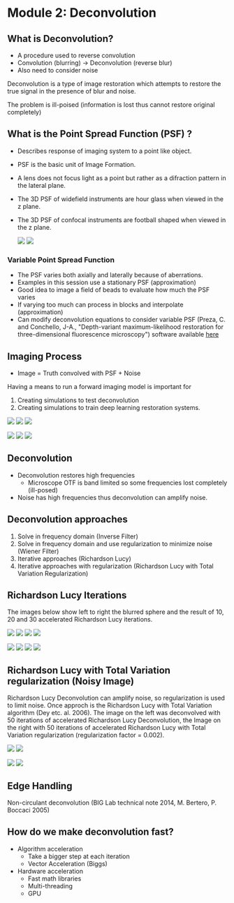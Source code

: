 # Module 2: Deconvolution

## What is Deconvolution?

* A procedure used to reverse convolution
* Convolution (blurring) -> Deconvolution (reverse blur)
* Also need to consider noise

Deconvolution is a type of image restoration which attempts to restore the true signal in the presence of blur and noise.

The problem is ill-poised (information is lost thus cannot restore original completely)

## What is the Point Spread Function (PSF) ?

* Describes response of imaging system to a point like object.
* PSF is the basic unit of Image Formation.
* A lens does not focus light as a point but rather as a difraction pattern in the lateral plane.
* The 3D PSF of widefield instruments are hour glass when viewed in the z plane.
* The 3D PSF of confocal instruments are football shaped when viewed in the z plane. 

  ![](images/PSF_xy.jpg)
  ![](images/PSF_xz.jpg)

### Variable Point Spread Function

* The PSF varies both axially and laterally because of aberrations.
* Examples in this session use a stationary PSF (approximation)
* Good idea to image a field of beads to evaluate how much the PSF varies
* If varying too much can process in blocks and interpolate (approximation)
* Can modify deconvolution equations to consider variable PSF (Preza, C. and Conchello, J-A., "Depth-variant maximum-likelihood restoration for three-dimensional fluorescence microscopy") software available [here]( https://www.memphis.edu/cirl/cosmos/index.php)


## Imaging Process

* Image = Truth convolved with PSF + Noise

Having a means to run a forward imaging model is important for 

1.  Creating simulations to test deconvolution
2.  Creating simulations to train deep learning restoration systems. 

  ![](images/sphere_xy.jpg)
  ![](images/sphere_convolved_xy.jpg)
  ![](images/sphere_convolved_noise_xy.jpg)

  ![](images/sphere_xz.jpg)
  ![](images/sphere_convolved_xz.jpg)
  ![](images/sphere_convolved_noise_xz.jpg)


## Deconvolution

* Deconvolution restores high frequencies  
  * Microscope OTF is band limited so some frequencies lost completely (ill-posed)
* Noise has high frequencies thus deconvolution can amplify noise.

## Deconvolution approaches

1.  Solve in frequency domain (Inverse Filter)
2.  Solve in frequency domain and use regularization to minimize noise (Wiener Filter)
3.  Iterative approaches (Richardson Lucy)
4.  Iterative approaches with regularization (Richardson Lucy with Total Variation Regularization)

## Richardson Lucy Iterations

The images below show left to right the blurred sphere and the result of 10, 20 and 30 accelerated Richardson Lucy iterations. 

  ![](images/rl_iterations/xy.jpg)
  ![](images/rl_iterations/rl10xy.jpg)
  ![](images/rl_iterations/rl20xy.jpg)
  ![](images/rl_iterations/rl30xy.jpg)

  ![](images/rl_iterations/xz.jpg)
  ![](images/rl_iterations/rl10xz.jpg)
  ![](images/rl_iterations/rl20xz.jpg)
  ![](images/rl_iterations/rl30xz.jpg)


## Richardson Lucy with Total Variation regularization (Noisy Image)

Richardson Lucy Deconvolution can amplify noise, so regularization is used to limit noise.  Once approch is the Richardson Lucy with Total Variation algorithm (Dey etc. al. 2006).  The image on the left was deconvolved with 50 iterations of accelerated Richardson Lucy Deconvolution, the Image on the right with 50 iterations of accelerated Richardson Lucy with Total Variation regularization (regularization factor = 0.002).

  ![](images/rl_rltv/sphere_deconvolved_rla50_xy.jpg)
  ![](images/rl_rltv/sphere_deconvolved_rltv0.002_a50_xy.jpg)


  ![](images/rl_rltv/sphere_deconvolved_rla50_xz.jpg)
  ![](images/rl_rltv/sphere_deconvolved_rltv0.002_a50_xz.jpg)


## Edge Handling

Non-circulant deconvolution (BIG Lab technical note 2014, M. Bertero, P. Boccaci 2005) 

## How do we make deconvolution fast?

* Algorithm acceleration
    * Take a bigger step at each iteration
    * Vector Acceleration (Biggs)
* Hardware acceleration
    * Fast math libraries
    * Multi-threading
    * GPU

